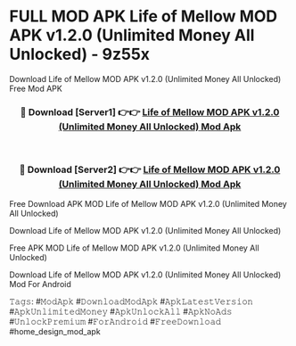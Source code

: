# FULL MOD APK Life of Mellow MOD APK v1.2.0 (Unlimited Money All Unlocked) - 9z55x
Download Life of Mellow MOD APK v1.2.0 (Unlimited Money All Unlocked) Free Mod APK

<div align="center">
<h3>🔴 Download [Server1] 👉👉 <a href="https://apk-comot.site?title=Life_of_Mellow_MOD_APK_v1.2.0_(Unlimited_Money_All_Unlocked)">Life of Mellow MOD APK v1.2.0 (Unlimited Money All Unlocked) Mod Apk</a></h3><br>

<h3>🔴 Download [Server2] 👉👉 <a href="https://apk-comot.site?title=Life_of_Mellow_MOD_APK_v1.2.0_(Unlimited_Money_All_Unlocked)">Life of Mellow MOD APK v1.2.0 (Unlimited Money All Unlocked) Mod Apk</a></h3>
</div>


Free Download APK MOD Life of Mellow MOD APK v1.2.0 (Unlimited Money All Unlocked)

Download Life of Mellow MOD APK v1.2.0 (Unlimited Money All Unlocked) 

Free APK MOD Life of Mellow MOD APK v1.2.0 (Unlimited Money All Unlocked) 

Download Life of Mellow MOD APK v1.2.0 (Unlimited Money All Unlocked) Mod For Android

𝚃𝚊𝚐𝚜: #𝙼𝚘𝚍𝙰𝚙𝚔 #𝙳𝚘𝚠𝚗𝚕𝚘𝚊𝚍𝙼𝚘𝚍𝙰𝚙𝚔 #𝙰𝚙𝚔𝙻𝚊𝚝𝚎𝚜𝚝𝚅𝚎𝚛𝚜𝚒𝚘𝚗 #𝙰𝚙𝚔𝚄𝚗𝚕𝚒𝚖𝚒𝚝𝚎𝚍𝙼𝚘𝚗𝚎𝚢 #𝙰𝚙𝚔𝚄𝚗𝚕𝚘𝚌𝚔𝙰𝚕𝚕 #𝙰𝚙𝚔𝙽𝚘𝙰𝚍𝚜 #𝚄𝚗𝚕𝚘𝚌𝚔𝙿𝚛𝚎𝚖𝚒𝚞𝚖 #𝙵𝚘𝚛𝙰𝚗𝚍𝚛𝚘𝚒𝚍 #𝙵𝚛𝚎𝚎𝙳𝚘𝚠𝚗𝚕𝚘𝚊𝚍 #home_design_mod_apk